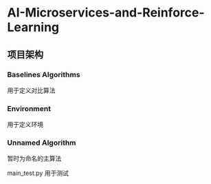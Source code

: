 # AI-Microservices-and-Reinforce-Learning

## 项目架构

### Baselines Algorithms

用于定义对比算法

### Environment

用于定义环境

### Unnamed Algorithm

暂时为命名的主算法

main_test.py 用于测试
